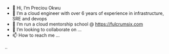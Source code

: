 - 👋 Hi, I’m Preciou Okwu
- 👀 I’m a cloud engineer with over 6 years of experience in infrastructure, SRE and devops
- 🌱 I’m run a cloud mentorship school @ https://fulcrumsix.com
- 💞️ I’m looking to collaborate on ...
- 📫 How to reach me ...

<!---
pokwu/pokwu is a ✨ special ✨ repository because its `README.md` (this file) appears on your GitHub profile.
You can click the Preview link to take a look at your changes.
--->
..
